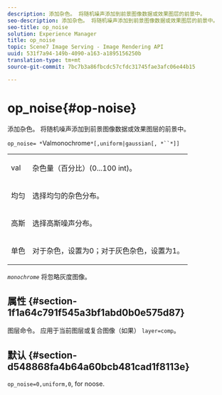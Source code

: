 ```yaml
---
description: 添加杂色。 将随机噪声添加到前景图像数据或效果图层的前景中。
seo-description: 添加杂色。 将随机噪声添加到前景图像数据或效果图层的前景中。
seo-title: op_noise
solution: Experience Manager
title: op_noise
topic: Scene7 Image Serving - Image Rendering API
uuid: 531f7a94-149b-4090-a163-a1895156250b
translation-type: tm+mt
source-git-commit: 7bc7b3a86fbcdc57cfdc31745fae3afc06e44b15

---
```



# op_noise{#op-noise}

添加杂色。 将随机噪声添加到前景图像数据或效果图层的前景中。

`op_noise= *`Valmonochrome`*[,uniform|gaussian[, *``*]]`

<table id="table_40675464E5824D52BF392ECCE2DDC03C"> 
 <tbody> 
  <tr> 
   <td colname="col1"> <p><span class="codeph"> val</span> </p> </td> 
   <td colname="col2"> <p>杂色量（百分比）(0...100 int)。 </p> </td> 
  </tr> 
  <tr> 
   <td colname="col1"> <p><span class="codeph"> 均匀</span> </p> </td> 
   <td colname="col2"> <p>选择均匀的杂色分布。 </p> </td> 
  </tr> 
  <tr> 
   <td colname="col1"> <p><span class="codeph"> 高斯</span> </p> </td> 
   <td colname="col2"> <p>选择高斯噪声分布。 </p> </td> 
  </tr> 
  <tr> 
   <td colname="col1"> <p><span class="varname"> 单色</span> </p> </td> 
   <td colname="col2"> <p>对于杂色，设置为0；对于灰色杂色，设置为1。 </p> </td> 
  </tr> 
 </tbody> 
</table>

*`monochrome`* 将忽略灰度图像。

## 属性 {#section-1f1a64c791f545a3bf1abd0b0e575d87}

图层命令。 应用于当前图层或复合图像（如果） `layer=comp`。

## 默认 {#section-d548868fa4b64a60bcb481cad1f8113e}

`op_noise=0,uniform,0`, for noose.

